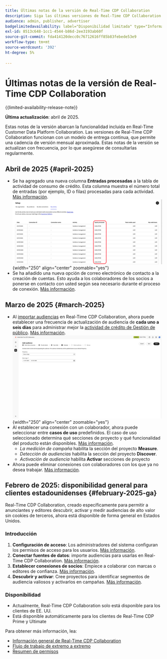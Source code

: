 ```yaml
---
title: Últimas notas de la versión de Real-Time CDP Collaboration
description: Siga las últimas versiones de Real-Time CDP Collaboration
audience: admin, publisher, advertiser
badgelimitedavailability: label="Disponibilidad limitada" type="Informative" url="https://helpx.adobe.com/legal/product-descriptions/real-time-customer-data-platform-collaboration.html newtab=true"
exl-id: 8513c648-1cc1-4544-b86d-2ee3193ab60f
source-git-commit: fda414120decc0c76712616ff85b83febede53e9
workflow-type: tm+mt
source-wordcount: '392'
ht-degree: 5%

---
```


# Últimas notas de la versión de Real-Time CDP Collaboration

{{limited-availability-release-note}}

**Última actualización**: abril de 2025.

Estas notas de la versión abarcan la funcionalidad incluida en Real-Time Customer Data Platform Collaboration. Las versiones de Real-Time CDP Collaboration funcionan con un modelo de entrega continua, que permite una cadencia de versión mensual aproximada. Estas notas de la versión se actualizan con frecuencia, por lo que asegúrese de consultarlas regularmente.

## Abril de 2025 {#april-2025}

* Se ha agregado una nueva columna **Entradas procesadas** a la tabla de actividad de consumo de crédito. Esta columna muestra el número total de entradas (por ejemplo, ID o filas) procesadas para cada actividad. [Más información](/help/guide/setup/my-activity.md#inputs-processed). <br> ![Columna de entradas procesadas resaltada en Mi vista de actividad.](/help/assets/release-notes/2025/inputs-processed-column.png "Columna de entradas procesadas resaltada en Mi vista de actividad."){width="250" align="center" zoomable="yes"}
* Se ha añadido una nueva opción de correo electrónico de contacto a la creación de cuentas. Esto ayuda a los colaboradores de los socios a ponerse en contacto con usted según sea necesario durante el proceso de conexión. [Más información](../setup/onboard-organization.md).

## Marzo de 2025 {#march-2025}

* Al [importar audiencias](/help/guide/setup/onboard-audiences.md) en Real-Time CDP Collaboration, ahora puede establecer una frecuencia de actualización de audiencia de **cada uno a seis días** para administrar mejor la [actividad de crédito de Gestión de público](/help/guide/setup/my-activity.md#types-of-activities). [Más información](/help/guide/setup/onboard-audiences.md#schedule). <br> ![Pantalla de programación que muestra diferentes intervalos de frecuencia para actualizar el abono a audiencia.](/help/assets/setup/add-manage-audiences/audience-scheduling-frequency.png "Pantalla de programación que muestra diferentes intervalos de frecuencia para actualizar la pertenencia a audiencias."){width="250" align="center" zoomable="yes"}
* Al establecer una conexión con un colaborador, ahora puede seleccionar entre **casos de uso** predefinidos. El caso de uso seleccionado determina qué secciones de proyecto y qué funcionalidad del producto están disponibles. [Más información](/help/guide/collaborate/manage-projects.md#project-use-cases).
   * *La medición de campaña* habilita la sección del proyecto **Measure**.
   * *Detección de audiencias* habilita la sección del proyecto **Discover**.
   * *Activación de audiencia* habilita **Activar** secciones de proyecto <br>
* Ahora puede eliminar conexiones con colaboradores con los que ya no desea trabajar. [Más información](/help/guide/connect/establishing-connections.md#delete-connections).


## Febrero de 2025: disponibilidad general para clientes estadounidenses {#february-2025-ga}

Real-Time CDP Collaboration, creado específicamente para permitir a anunciantes y editores descubrir, activar y medir audiencias de alto valor sin cookies de terceros, ahora está disponible de forma general en Estados Unidos.

### Introducción 

1. **Configuración de acceso**: Los administradores del sistema configuran los permisos de acceso para los usuarios. [Más información](/help/guide/permissions/manage-user-access.md#RTCDP-collaboration-access).
2. **Conectar fuentes de datos**: importe audiencias para usarlas en Real-Time CDP Collaboration. [Más información](/help/guide/setup/onboard-audiences.md).
3. **Establecer conexiones de socios**: Empiece a colaborar con marcas o editores de confianza. [Más información](/help/guide/connect/establishing-connections.md).
4. **Descubrir y activar**: Cree proyectos para identificar segmentos de audiencia valiosos y activarlos en campañas. [Más información](/help/guide/collaborate/manage-projects.md).

### Disponibilidad

* Actualmente, Real-Time CDP Collaboration solo está disponible para los clientes de EE. UU.
* Está disponible automáticamente para los clientes de Real-Time CDP Prime y Ultimate

Para obtener más información, lea:

* [Información general de Real-Time CDP Collaboration](/help/guide/home.md)
* [Flujo de trabajo de extremo a extremo](/help/guide/end-to-end-workflow.md)
* [Resumen de permisos](/help/guide/permissions/overview.md)
